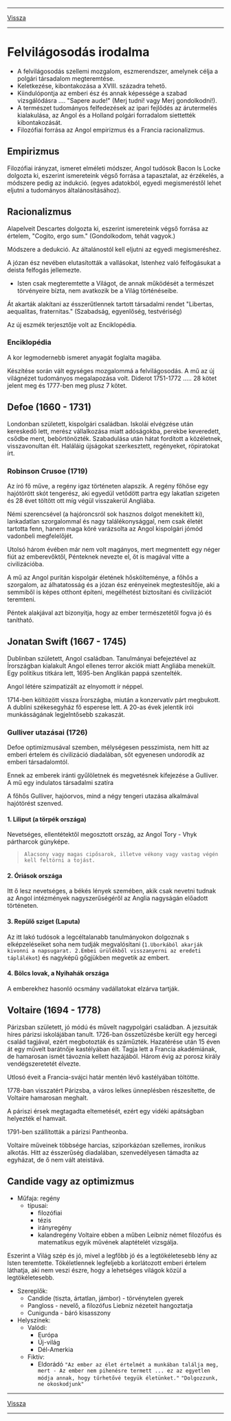 
---

[Vissza](../irodalom.md)

---

# Felvilágosodás irodalma
- A felvilágosodás szellemi mozgalom, eszmerendszer, amelynek célja a polgári társadalom megteremtése.
- Keletkezése, kibontakozása a XVIII. századra tehető.
- Kiindulópontja az emberi ész és annak képessége a szabad vizsgálódásra .... "Sapere aude!" (Merj tudni! vagy Merj gondolkodni!).
- A természet tudományos felfedezések az ipari fejlődés az árutermelés kialakulása, az Angol és a Holland polgári forradalom siettették kibontakozását.
- Filozófiai forrása az Angol empirizmus és a Francia racionalizmus.
## Empirizmus
Filozófiai irányzat, ismeret elméleti módszer, Angol tudósok Bacon ls Locke dolgozta ki, eszerint ismereteink végső forrása a tapasztalat, az érzékelés, a módszere pedig az indukció. (egyes adatokból, egyedi megismeréstől lehet eljutni a tudományos általánosításához).
## Racionalizmus
Alapelveit Descartes dolgozta ki, eszerint ismereteink végső forrása az értelem, "Cogito, ergo sum." (Gondolkodom, tehát vagyok.)
>
Módszere a dedukció. Az általánostól kell eljutni az egyedi megismeréshez.
>
A józan ész nevében elutasították a vallásokat, Istenhez való felfogásukat a deista felfogás jellemezte.
- Isten csak megteremtette a Világot, de annak működését a természet törvényeire bízta, nem avatkozik be a Világ történéseibe.
>
Át akarták alakítani az ésszerűtlennek tartott társadalmi rendet "Libertas, aequalitas, fraternitas." (Szabadság, egyenlőség, testvériség)
>
Az új eszmék terjesztője volt az Enciklopédia.
### Enciklopédia
A kor legmodernebb ismeret anyagát foglalta magába.
>
Készítése során vált egységes mozgalommá a felvilágosodás. A mű az új világnézet tudományos megalapozása volt. Diderot 1751-1772 ..... 28 kötet jelent meg és 1777-ben meg plusz 7 kötet.
## Defoe (1660 - 1731)
Londonban született, kispolgári családban. Iskolái elvégzése után kereskedő lett, merész vállalkozása miatt adóságokba, perekbe keveredett, csődbe ment, bebörtönözték. Szabadulása után hátat fordított a közéletnek, visszavonultan élt. Haláláig újságokat szerkesztett, regényeket, röpiratokat írt.
### Robinson Crusoe (1719)
Az író fő műve, a regény igaz történeten alapszik. A regény főhőse egy hajótörött skót tengerész, aki egyedül vetődött partra egy lakatlan szigeten és 28 évet töltött ott míg végül visszakerül Angliába.
>
Némi szerencsével (a hajóroncsról sok hasznos dolgot menekített ki), lankadatlan szorgalommal és nagy találékonysággal, nem csak életét tartotta fenn, hanem maga köré varázsolta az Angol kispolgári jómód vadonbeli megfelelőjét.
>
Utolsó három évében már nem volt magányos, mert megmentett egy néger fiút az emberevőktől, Pénteknek nevezte el, őt is magával vitte a civilizációba.
>
>
A mű az Angol puritán kispolgár életének hőskölteménye, a főhős a szorgalom, az álhatatosság és a józan ész erényeinek megtestesítője, aki a semmiből is képes otthont építeni, megélhetést biztosítani és civilizációt teremteni.
>
Péntek alakjával azt bizonyítja, hogy az ember természetétől fogva jó és tanítható.
## Jonatan Swift (1667 - 1745)
Dublinban született, Angol családban. Tanulmányai befejeztével az Írországban kialakult Angol ellenes terror akciók miatt Angliába menekült. Egy politikus titkára lett, 1695-ben Anglikán pappá szentelték. 
>
Angol létére szimpatizált az elnyomott ír néppel.
>
1714-ben költözött vissza Írországba, miután a konzervatív párt megbukott. A dublini székesegyház fő esperese lett. A 20-as évek jelentik írói munkásságának legjelntősebb szakaszát.
### Gulliver utazásai (1726)
Defoe optimizmusával szemben, mélységesen pesszimista, nem hitt az emberi értelem és civilizáció diadalában, sőt egyenesen undorodik az emberi társadalomtól.
>
Ennek az emberek iránti gyűlöletnek és megvetésnek kifejezése a Gulliver. A mű egy indulatos társadalmi szatíra
>
A főhős Gulliver, hajóorvos, mind a négy tengeri utazása alkalmával hajótörést szenved.
#### 1. Liliput (a törpék országa)
Nevetséges, ellentétektől megosztott ország, az Angol Tory - Vhyk pártharcok gúnyképe.
> `Alacsony vagy magas cipősarok, illetve vékony vagy vastag végén kell feltörni a tojást.`
#### 2. Óriások országa
Itt ő lesz nevetséges, a békés lények szemében, akik csak nevetni tudnak az Angol intézmények nagyszerűségéről az Anglia nagyságán előadott történeten.
#### 3. Repülő sziget (Laputa)
Az itt lakó tudósok a legcéltalanabb tanulmányokon dolgoznak s elképzeléseiket soha nem tudják megvalósítani (`1.Uborkából akarják kivonni a napsugarat. 2.Embei ürülékből visszanyerni az eredeti táplálékot`) és nagyképű gőgjükben megvetik az embert.
#### 4. Bölcs lovak, a Nyihahák országa
A emberekhez hasonló ocsmány vadállatokat elzárva tartják.
## Voltaire (1694 - 1778)
Párizsban született, jó módú és művelt nagypolgári családban. A jezsuiták híres párizsi iskolájában tanult. 1726-ban összetűzésbe került egy hercegi család tagjával, ezért megbotozták  és száműzték. Hazatérése után 15 éven át egy művelt barátnője kastélyában élt. Tagja lett a Francia akadémiának, de hamarosan ismét távoznia kellett hazájából. Három évig az porosz király vendégszeretetét élvezte.
>
Utlosó éveit a Francia-svájci határ mentén lévő kastélyában töltötte.
>
1778-ban visszatért Párizsba, a város lelkes ünneplésben részesítette, de Voltaire hamarosan meghalt.
>
A páriszi érsek megtagadta eltemetését, ezért egy vidéki apátságban helyezték el hamvait.
>
1791-ben szállították a párizsi Pantheonba.
>
Voltaire műveinek többsége harcias, sziporkázóan szellemes, ironikus alkotás. Hitt az ésszerűség diadalában, szenvedélyesen támadta az egyházat, de ő nem vált ateistává.
## Candide vagy az optimizmus
- Műfaja: regény
    - típusai:
        - filozófiai
        - tézis
        - irányregény
        - kalandregény
Voltaire ebben a műben Leibniz német filozófus és matematikus egyik művének alaptételét vizsgálja.
>
Eszerint a Világ szép és jó, mivel a legfőbb jó és a legtökéletesebb lény az Isten teremtette. Tökéletlennek legfeljebb a korlátozott emberi értelem láthatja, aki nem veszi észre, hogy a lehetséges világok közül a legtökéletesebb.
- Szereplők:
    - Candide (tiszta, ártatlan, jámbor) - törvénytelen gyerek
    - Pangloss - nevelő, a filozófus Liebniz nézeteit hangoztatja
    - Cunigunda - báró kisasszony
- Helyszínek:
    - Valódi:
        - Európa
        - Új-világ
        - Dél-Amerkia
    - Fiktív:
        - Eldorádó
`"Az ember az élet értelmét a munkában találja meg, mert - Az ember nem pihenésre termett ... ez az egyetlen módja annak, hogy tűrhetővé tegyük életünket."`
`"Dolgozzunk, ne okoskodjunk"`


---

[Vissza](../irodalom.md)

---